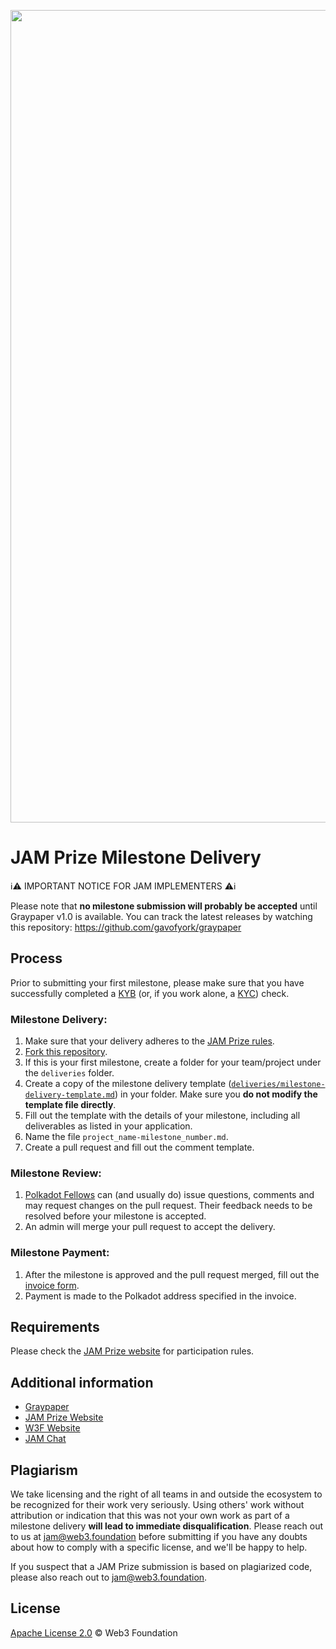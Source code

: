 
<p align="center">
  <img src="static/jam-banner.png" style="width:1300px" />
</p>


# JAM Prize Milestone Delivery

ℹ️⚠️ IMPORTANT NOTICE FOR JAM IMPLEMENTERS ⚠️ℹ️

Please note that **no milestone submission will probably be accepted** until Graypaper v1.0 is available. You can track the latest releases by watching this repository: https://github.com/gavofyork/graypaper

## Process

Prior to submitting your first milestone, please make sure that you have successfully completed a [KYB](https://in.sumsub.com/idensic/l/#/uni_LhZH9SdrmtuvGnnz) (or, if you work alone, a [KYC](https://in.sumsub.com/idensic/l/#/uni_ZUSbgdezo6hdrZVn)) check.

### Milestone Delivery:
  1. Make sure that your delivery adheres to the [JAM Prize rules](https://jam.web3.foundation/rules).
  2. [Fork this repository](https://github.com/w3f/jam-milestone-delivery/fork).
  3. If this is your first milestone, create a folder for your team/project under the `deliveries` folder.
  4. Create a copy of the milestone delivery template ([`deliveries/milestone-delivery-template.md`](deliveries/milestone-delivery-template.md)) in your folder. Make sure you **do not modify the template file directly**. 
  5. Fill out the template with the details of your milestone, including all deliverables as listed in your application.
  6. Name the file `project_name-milestone_number.md`.
  7. Create a pull request and fill out the comment template.

### Milestone Review:
  1. [Polkadot Fellows](https://polkadot-fellows.xyz/) can (and usually do) issue questions, comments and may request changes on the pull request. Their feedback needs to be resolved before your milestone is accepted.
  2. An admin will merge your pull request to accept the delivery.

### Milestone Payment:
  1. After the milestone is approved and the pull request merged, fill out the [invoice form](TODO).
  2. Payment is made to the Polkadot address specified in the invoice.

## Requirements

Please check the [JAM Prize website](https://jam.web3.foundation/) for participation rules.

## Additional information

- [Graypaper](https://graypaper.com/)
- [JAM Prize Website](https://jam.web3.foundation/)
- [W3F Website](https://web3.foundation/)
- [JAM Chat](https://matrix.to/#/#jam:polkadot.io)

## Plagiarism

We take licensing and the right of all teams in and outside the ecosystem to be recognized for their work very seriously. Using others' work without attribution or indication that this was not your own work as part of a milestone delivery **will lead to immediate disqualification**. Please reach out to us at jam@web3.foundation before submitting if you have any doubts about how to comply with a specific license, and we'll be happy to help.

If you suspect that a JAM Prize submission is based on plagiarized code, please also reach out to jam@web3.foundation. 

## License <!-- omit in toc -->

[Apache License 2.0](LICENSE) © Web3 Foundation
